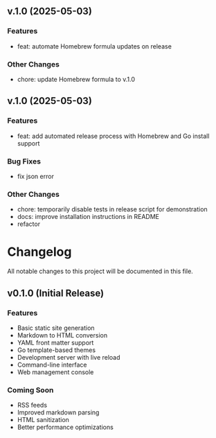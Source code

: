 ## v.1.0 (2025-05-03)

### Features

- feat: automate Homebrew formula updates on release

### Other Changes

- chore: update Homebrew formula to v.1.0


## v.1.0 (2025-05-03)

### Features

- feat: add automated release process with Homebrew and Go install support

### Bug Fixes

- fix json error

### Other Changes

- chore: temporarily disable tests in release script for demonstration
- docs: improve installation instructions in README
- refactor


# Changelog

All notable changes to this project will be documented in this file.

## v0.1.0 (Initial Release)

### Features

- Basic static site generation
- Markdown to HTML conversion
- YAML front matter support
- Go template-based themes
- Development server with live reload
- Command-line interface
- Web management console

### Coming Soon

- RSS feeds
- Improved markdown parsing
- HTML sanitization
- Better performance optimizations

